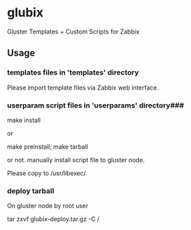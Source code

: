 glubix
======
Gluster Templates + Custom Scripts for Zabbix  
  
Usage
------

### templates files in 'templates' directory ###

Please import template files via Zabbix web interface.

### userparam script files in 'userparams' directory###

make install

or 

make preinstall; make tarball

or not. manually install script file to gluster node.

Please copy to /usr/libexec/

### deploy tarball

On gluster node by root user

tar zxvf glubix-deploy.tar.gz -C /
